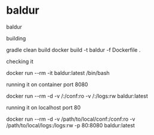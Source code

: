 # baldur
baldur

building

gradle clean build
docker build -t baldur -f Dockerfile .

checking it

docker run --rm -it baldur:latest /bin/bash

running it on container port 8080

docker run --rm -d -v /:/conf:ro -v /:/logs:rw baldur:latest

running it on localhost port 80

docker run --rm -d -v /path/to/local/conf:/conf:ro -v /path/to/local/logs:/logs:rw -p 80:8080 baldur:latest
